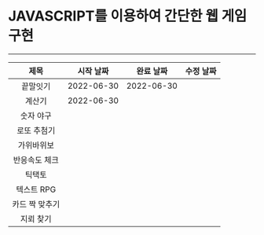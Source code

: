 # JAVASCRIPT를 이용하여 간단한 웹 게임 구현
---
|제목|시작 날짜|완료 날짜|수정 날짜|
|:---:|:---:|:---:|:---:|
|끝말잇기|2022-06-30|2022-06-30||
|계산기|2022-06-30||
|숫자 야구|||
|로또 추첨기|||
|가위바위보|||
|반응속도 체크|||
|틱택토|||
|텍스트 RPG|||
|카드 짝 맞추기|||
|지뢰 찾기|||
